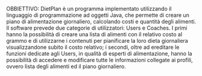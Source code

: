 OBBIETTIVO:
DietPlan è un programma implementato utilizzando il linguaggio di programmazione ad oggetti Java, 
che permette di creare un piano di alimentazione giornaliero, calcolando costi e quantità degli alimenti. 
Il software prevede due categorie di utilizzatori: Users e Coaches. 
I primi hanno la possibilità di creare una lista di alimenti con il relativo costo al grammo e di utilizzarne 
i contenuti per pianificare la loro dieta giornaliera visualizzandone subito il costo relativo; i secondi, 
oltre ad ereditare le funzioni dedicate agli Users, in qualità di esperti di alimentazione, 
hanno la possibilità di accedere e modificare tutte le informazioni collegate ai profili, 
ovvero lista degli alimenti ed il piano giornaliero. 
